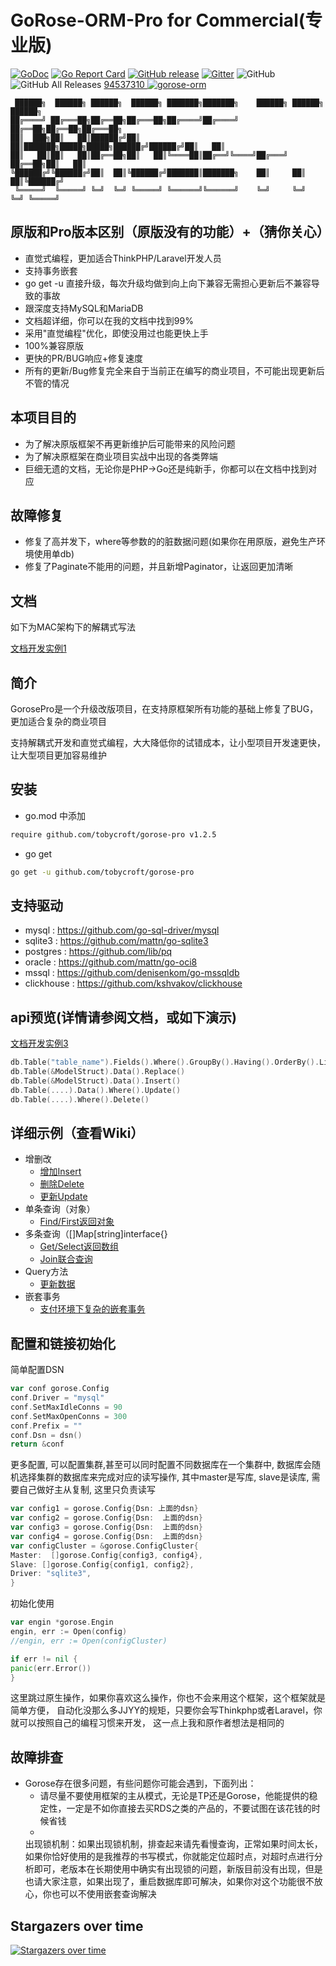 # GoRose-ORM-Pro for Commercial(专业版)

[![GoDoc](https://godoc.org/github.com/tobycroft/gorose-pro?status.svg)](https://godoc.org/github.com/tobycroft/gorose-pro)
[![Go Report Card](https://goreportcard.com/badge/github.com/tobycroft/gorose-pro)](https://goreportcard.com/report/github.com/tobycroft/gorose-pro)
[![GitHub release](https://img.shields.io/github/release/tobycroft/gorose.svg)](https://github.com/tobycroft/gorose-pro/releases/latest)
[![Gitter](https://badges.gitter.im/tobycroft/gorose.svg)](https://gitter.im/gorose/wechat)
![GitHub](https://img.shields.io/github/license/tobycroft/gorose?color=blue)
![GitHub All Releases](https://img.shields.io/github/downloads/tobycroft/gorose/total?color=blue)
<a target="_blank" href="https://qm.qq.com/cgi-bin/qm/qr?k=P0R-T6lnM--WHzgvGPnbd58US3IUoDlW&jump_from=webapi">
94537310
<img border="0" src="http://pub.idqqimg.com/wpa/images/group.png" alt="gorose-orm" title="gorose-orm"></a>

~~~
 ██████╗  ██████╗ ██████╗  ██████╗ ███████╗███████╗    ██████╗ ██████╗  ██████╗ 
██╔════╝ ██╔═══██╗██╔══██╗██╔═══██╗██╔════╝██╔════╝    ██╔══██╗██╔══██╗██╔═══██╗
██║  ███╗██║   ██║██████╔╝██║   ██║███████╗█████╗█████╗██████╔╝██████╔╝██║   ██║
██║   ██║██║   ██║██╔══██╗██║   ██║╚════██║██╔══╝╚════╝██╔═══╝ ██╔══██╗██║   ██║
╚██████╔╝╚██████╔╝██║  ██║╚██████╔╝███████║███████╗    ██║     ██║  ██║╚██████╔╝
 ╚═════╝  ╚═════╝ ╚═╝  ╚═╝ ╚═════╝ ╚══════╝╚══════╝    ╚═╝     ╚═╝  ╚═╝ ╚═════╝ 
~~~

## 原版和Pro版本区别（原版没有的功能）+（猜你关心）

- 直觉式编程，更加适合ThinkPHP/Laravel开发人员
- 支持事务嵌套
- go get -u 直接升级，每次升级均做到向上向下兼容无需担心更新后不兼容导致的事故
- 跟深度支持MySQL和MariaDB
- 文档超详细，你可以在我的文档中找到99%
- 采用"直觉编程"优化，即使没用过也能更快上手
- 100%兼容原版
- 更快的PR/BUG响应+修复速度
- 所有的更新/Bug修复完全来自于当前正在编写的商业项目，不可能出现更新后不管的情况

## 本项目目的

- 为了解决原版框架不再更新维护后可能带来的风险问题
- 为了解决原框架在商业项目实战中出现的各类弊端
- 巨细无遗的文档，无论你是PHP->Go还是纯新手，你都可以在文档中找到对应

## 故障修复

- 修复了高并发下，where等参数的的脏数据问题(如果你在用原版，避免生产环境使用单db)
- 修复了Paginate不能用的问题，并且新增Paginator，让返回更加清晰

## 文档

如下为MAC架构下的解耦式写法

[文档开发实例1](./doc/intro.md)

## 简介

GorosePro是一个升级改版项目，在支持原框架所有功能的基础上修复了BUG，更加适合复杂的商业项目

支持解耦式开发和直觉式编程，大大降低你的试错成本，让小型项目开发速更快，让大型项目更加容易维护

## 安装

- go.mod 中添加

```bash
require github.com/tobycroft/gorose-pro v1.2.5
```

- go get

```bash
go get -u github.com/tobycroft/gorose-pro
```

## 支持驱动

- mysql : https://github.com/go-sql-driver/mysql
- sqlite3 : https://github.com/mattn/go-sqlite3
- postgres : https://github.com/lib/pq
- oracle : https://github.com/mattn/go-oci8
- mssql : https://github.com/denisenkom/go-mssqldb
- clickhouse : https://github.com/kshvakov/clickhouse

## api预览(详情请参阅文档，或如下演示)

[文档开发实例3](./doc/intro.md)

```go
db.Table("table_name").Fields().Where().GroupBy().Having().OrderBy().Limit().Select()
db.Table(&ModelStruct).Data().Replace()
db.Table(&ModelStruct).Data().Insert()
db.Table(....).Data().Where().Update()
db.Table(....).Where().Delete()
```

## 详细示例（查看Wiki）

- 增删改
    - [增加Insert](./wiki/Insert新增数据)
    - [删除Delete](./wiki/Delete删除数据)
    - [更新Update](./wiki/Update方法)
- 单条查询（对象）
    - [Find/First返回对象](./wiki/Find-First查询返回Obj对象方法)
- 多条查询（[]Map[string]interface{}
    - [Get/Select返回数组](./wiki/Get-Select方法)
    - [Join联合查询](./wiki/Join-Select方法)
- Query方法
    - [更新数据](./wiki/Query方法)
- 嵌套事务
    - [支付环境下复杂的嵌套事务](./wiki/支付环境下复杂的嵌套事务)

## 配置和链接初始化

简单配置DSN

```go
var conf gorose.Config
conf.Driver = "mysql"
conf.SetMaxIdleConns = 90
conf.SetMaxOpenConns = 300
conf.Prefix = ""
conf.Dsn = dsn()
return &conf
```

更多配置, 可以配置集群,甚至可以同时配置不同数据库在一个集群中, 数据库会随机选择集群的数据库来完成对应的读写操作, 其中master是写库, slave是读库, 需要自己做好主从复制, 这里只负责读写

```go
var config1 = gorose.Config{Dsn: 上面的dsn}
var config2 = gorose.Config{Dsn:  上面的dsn}
var config3 = gorose.Config{Dsn:  上面的dsn}
var config4 = gorose.Config{Dsn:  上面的dsn}
var configCluster = &gorose.ConfigCluster{
Master:  []gorose.Config{config3, config4},
Slave: []gorose.Config{config1, config2},
Driver: "sqlite3",
}
```

初始化使用

```go
var engin *gorose.Engin
engin, err := Open(config)
//engin, err := Open(configCluster)

if err != nil {
panic(err.Error())
}
```

这里跳过原生操作，如果你喜欢这么操作，你也不会来用这个框架，这个框架就是简单方便，
自动化没那么多JJYY的规矩，只要你会写Thinkphp或者Laravel，你就可以按照自己的编程习惯来开发，
这一点上我和原作者想法是相同的

## 故障排查

- Gorose存在很多问题，有些问题你可能会遇到，下面列出：
    - 请尽量不要使用框架的主从模式，无论是TP还是Gorose，他能提供的稳定性，一定是不如你直接去买RDS之类的产品的，不要试图在该花钱的时候省钱
    -
  出现锁机制：如果出现锁机制，排查起来请先看慢查询，正常如果时间太长，如果你恰好使用的是我推荐的书写模式，你就能定位超时点，对超时点进行分析即可，老版本在长期使用中确实有出现锁的问题，新版目前没有出现，但是也请大家注意，如果出现了，重启数据库即可解决，如果你对这个功能很不放心，你也可以不使用嵌套查询解决

## Stargazers over time

[![Stargazers over time](https://starchart.cc/tobycroft/gorose-pro.svg)](https://starchart.cc/tobycroft/gorose-pro)
